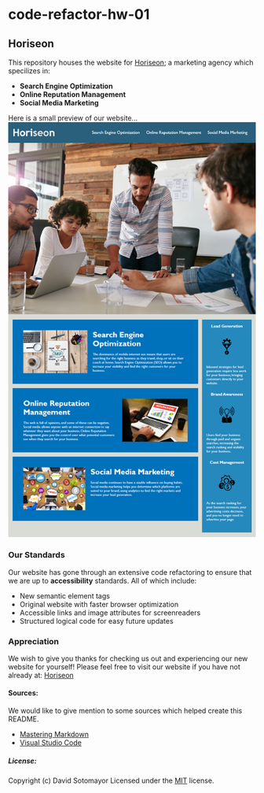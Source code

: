 # code-refactor-hw-01

## Horiseon

This repository houses the website for [Horiseon](https://davidesotomayor.github.io/code-refactor-hw-01/); a marketing agency which specilizes in:
* **Search Engine Optimization**
* **Online Reputation Management**
* **Social Media Marketing**

Here is a small preview of our website...
![Horiseon](assets/images/01-html-css-git-homework-demo.png)


### Our Standards

Our website has gone through an extensive code refactoring to ensure that we are up to **accessibility** standards.  All of which include:
* New semantic element tags
* Original website with faster browser optimization
* Accessible links and image attributes for screenreaders
* Structured logical code for easy future updates

### Appreciation

We wish to give you thanks for checking us out and experiencing our new website for yourself!  Please feel free to visit our website if you have not already at: [Horiseon](https://davidesotomayor.github.io/code-refactor-hw-01/)

#### Sources:
We would like to give mention to some sources which helped create this README.

  - [Mastering Markdown](https://guides.github.com/features/mastering-markdown/)
  - [Visual Studio Code](https://github.com/microsoft/vscode/blob/master/README.md)

  ##### License:

  Copyright (c) David Sotomayor
  Licensed under the [MIT](https://github.com/microsoft/vscode/blob/master/LICENSE.txt) license.